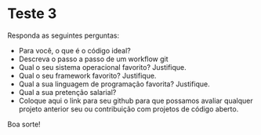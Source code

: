 # Teste 3

Responda as seguintes perguntas:

+ Para você, o que é o código ideal?
+ Descreva o passo a passo de um workflow git
+ Qual o seu sistema operacional favorito? Justifique.
+ Qual o seu framework favorito? Justifique.
+ Qual a sua linguagem de programação favorita? Justifique.
+ Qual a sua pretenção salarial?
+ Coloque aqui o link para seu github para que possamos avaliar qualquer projeto anterior seu ou contribuição com projetos de código aberto.

Boa sorte!
